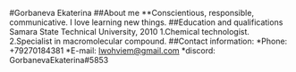 
#Gorbaneva Ekaterina 
##About me 
**Conscientious, responsible, communicative. I love learning new things. 
##Education and qualifications Samara State Technical University, 2010 1.Chemical technologist. 2.Specialist in macromolecular compound. 
##Contact information:
 *Phone: +79270184381 
 *E-mail: lwohviem@gmail.com
 *discord: GorbanevaEkaterina#5853

